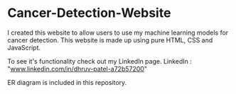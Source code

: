 # Cancer-Detection-Website
I created this website to allow users to use my machine learning models for cancer detection. This website is made up using pure HTML, CSS and JavaScript.  

To see it's functionality check out my LinkedIn page.
LinkedIn : "www.linkedin.com/in/dhruv-patel-a72b57200"

ER diagram is included in this repository.
